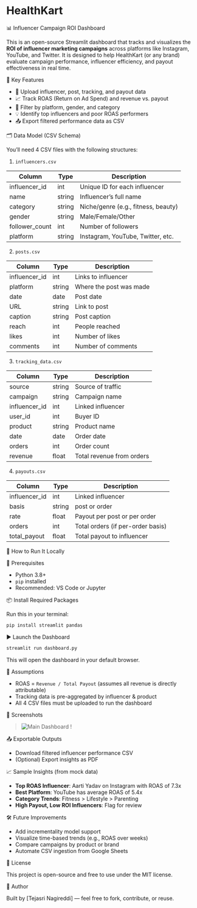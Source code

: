 # HealthKart

 📊 Influencer Campaign ROI Dashboard

This is an open-source Streamlit dashboard that tracks and visualizes the **ROI of influencer marketing campaigns** across platforms like Instagram, YouTube, and Twitter. It is designed to help HealthKart (or any brand) evaluate campaign performance, influencer efficiency, and payout effectiveness in real time.



 🧠 Key Features

- 📂 Upload influencer, post, tracking, and payout data
- 📈 Track ROAS (Return on Ad Spend) and revenue vs. payout
- 🧍 Filter by platform, gender, and category
- 💡 Identify top influencers and poor ROAS performers
- 📤 Export filtered performance data as CSV



 🗂️ Data Model (CSV Schema)

You’ll need 4 CSV files with the following structures:

 1. `influencers.csv`

| Column         | Type   | Description                          |
|----------------|--------|--------------------------------------|
| influencer_id  | int    | Unique ID for each influencer        |
| name           | string | Influencer’s full name               |
| category       | string | Niche/genre (e.g., fitness, beauty)  |
| gender         | string | Male/Female/Other                    |
| follower_count | int    | Number of followers                  |
| platform       | string | Instagram, YouTube, Twitter, etc.    |



 2. `posts.csv`

| Column        | Type   | Description                          |
|---------------|--------|--------------------------------------|
| influencer_id | int    | Links to influencer                  |
| platform      | string | Where the post was made              |
| date          | date   | Post date                            |
| URL           | string | Link to post                         |
| caption       | string | Post caption                         |
| reach         | int    | People reached                       |
| likes         | int    | Number of likes                      |
| comments      | int    | Number of comments                   |



3. `tracking_data.csv`

| Column        | Type   | Description                          |
|---------------|--------|--------------------------------------|
| source        | string | Source of traffic                    |
| campaign      | string | Campaign name                        |
| influencer_id | int    | Linked influencer                    |
| user_id       | int    | Buyer ID                             |
| product       | string | Product name                         |
| date          | date   | Order date                           |
| orders        | int    | Order count                          |
| revenue       | float  | Total revenue from orders            |



 4. `payouts.csv`

| Column        | Type   | Description                          |
|---------------|--------|--------------------------------------|
| influencer_id | int    | Linked influencer                    |
| basis         | string | post or order                        |
| rate          | float  | Payout per post or per order         |
| orders        | int    | Total orders (if per-order basis)    |
| total_payout  | float  | Total payout to influencer           |



🚀 How to Run It Locally

 🔧 Prerequisites

- Python 3.8+
- `pip` installed
- Recommended: VS Code or Jupyter



 📦 Install Required Packages

Run this in your terminal:

```bash
pip install streamlit pandas
```



 ▶️ Launch the Dashboard

```bash
streamlit run dashboard.py
```

This will open the dashboard in your default browser.



🧠 Assumptions

- ROAS = `Revenue / Total Payout` (assumes all revenue is directly attributable)
- Tracking data is pre-aggregated by influencer & product
- All 4 CSV files must be uploaded to run the dashboard


 📌 Screenshots

> ![Main Dashboard](assets/dashboard_home.png)
> !


 📤 Exportable Outputs

- Download filtered influencer performance CSV
- (Optional) Export insights as PDF



 📈 Sample Insights (from mock data)

- **Top ROAS Influencer**: Aarti Yadav on Instagram with ROAS of 7.3x  
- **Best Platform**: YouTube has average ROAS of 5.4x  
- **Category Trends**: Fitness > Lifestyle > Parenting  
- **High Payout, Low ROI Influencers**: Flag for review



 🛠️ Future Improvements

- Add incrementality model support
- Visualize time-based trends (e.g., ROAS over weeks)
- Compare campaigns by product or brand
- Automate CSV ingestion from Google Sheets



 🤝 License

This project is open-source and free to use under the MIT license.



 🙌 Author

Built by [Tejasri Nagireddi] — feel free to fork, contribute, or reuse.
